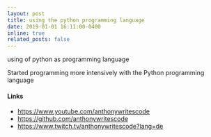 ```yaml
---
layout: post
title: using the python programming language
date: 2019-01-01 16:11:00-0400
inline: true
related_posts: false
---
```


using of python as programming language

Started programming more intensively with the Python programming language

#### Links 

<ul>
    <li><a href="https://www.youtube.com/anthonywritescode">https://www.youtube.com/anthonywritescode</a></li>
    <li><a href="https://github.com/anthonywritescode">https://github.com/anthonywritescode</a></li>
    <li><a href="https://www.twitch.tv/anthonywritescode?lang=de">https://www.twitch.tv/anthonywritescode?lang=de</a></li>
</ul>
